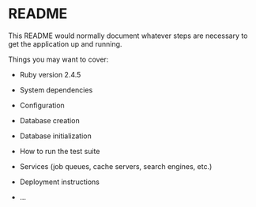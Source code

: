 # README

This README would normally document whatever steps are necessary to get the
application up and running.

Things you may want to cover:

* Ruby version
2.4.5

* System dependencies

* Configuration

* Database creation

* Database initialization

* How to run the test suite

* Services (job queues, cache servers, search engines, etc.)

* Deployment instructions

* ...
